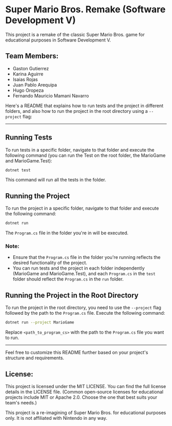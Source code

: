 
# Super Mario Bros. Remake (Software Development V)

This project is a remake of the classic Super Mario Bros. game for educational purposes in Software Development V.

## Team Members:
- Gaston Gutierrez
- Karina Aguirre
- Isaias Rojas
- Juan Pablo Arequipa
- Hugo Oropeza
- Fernando Mauricio Mamani Navarro



Here's a README that explains how to run tests and the project in different folders, and also how to run the project in the root directory using a `--project` flag:

---

## Running Tests

To run tests in a specific folder, navigate to that folder and execute the following command (you can run the Test on the root folder, the MarioGame and MarioGame.Test):

```bash
dotnet test
```

This command will run all the tests in the folder.

## Running the Project

To run the project in a specific folder, navigate to that folder and execute the following command:

```bash
dotnet run
```

The `Program.cs` file in the folder you're in will be executed.

### Note:
- Ensure that the `Program.cs` file in the folder you're running reflects the desired functionality of the project.
- You can run tests and the project in each folder independently (MarioGame and MarioGame.Test), and each `Program.cs` in the `test` folder should reflect the `Program.cs` in the `run` folder.

## Running the Project in the Root Directory

To run the project in the root directory, you need to use the `--project` flag followed by the path to the `Program.cs` file. Execute the following command:

```bash
dotnet run --project MarioGame
```

Replace `<path_to_program_cs>` with the path to the `Program.cs` file you want to run.


---

Feel free to customize this README further based on your project's structure and requirements.


## License:

This project is licensed under the MIT LICENSE. You can find the full license details in the LICENSE file. (Common open-source licenses for educational projects include MIT or Apache 2.0. Choose the one that best suits your team's needs.)


This project is a re-imagining of Super Mario Bros. for educational purposes only. It is not affiliated with Nintendo in any way.

